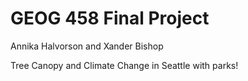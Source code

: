 # GEOG 458 Final Project
Annika Halvorson and Xander Bishop


Tree Canopy and Climate Change in Seattle
with parks!



